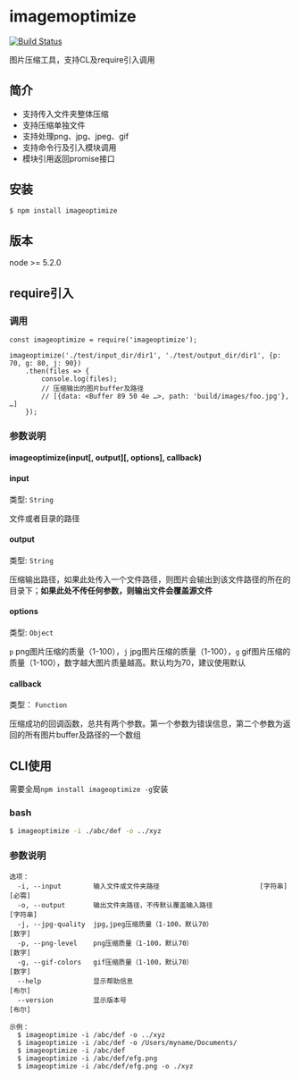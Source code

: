 # imagemoptimize

[![Build Status](https://www.travis-ci.org/izhangxu/image-optimize.svg?branch=master)](https://www.travis-ci.org/izhangxu/image-optimize)

图片压缩工具，支持CL及require引入调用

## 简介
- 支持传入文件夹整体压缩
- 支持压缩单独文件
- 支持处理png、jpg、jpeg、gif
- 支持命令行及引入模块调用
- 模块引用返回promise接口

## 安装
``` bash
$ npm install imageoptimize
```

## 版本
node >= 5.2.0

## require引入

### 调用
```
const imageoptimize = require('imageoptimize');

imageoptimize('./test/input_dir/dir1', './test/output_dir/dir1', {p: 70, g: 80, j: 90})
    .then(files => {
        console.log(files);
        // 压缩输出的图片buffer及路径
        // [{data: <Buffer 89 50 4e …>, path: 'build/images/foo.jpg'}, …]
    });
```

### 参数说明

#### imageoptimize(input[, output][, options], callback)

#### input

类型: `String`

文件或者目录的路径

#### output

类型: `String`

压缩输出路径，如果此处传入一个文件路径，则图片会输出到该文件路径的所在的目录下；**如果此处不传任何参数，则输出文件会覆盖源文件**

#### options

类型: `Object`

`p` png图片压缩的质量（1-100），`j` jpg图片压缩的质量（1-100），`g` gif图片压缩的质量（1-100），数字越大图片质量越高。默认均为70，建议使用默认

#### callback

类型： `Function`

压缩成功的回调函数，总共有两个参数。第一个参数为错误信息，第二个参数为返回的所有图片buffer及路径的一个数组

## CLI使用
需要全局`npm install imageoptimize -g`安装

### bash
``` bash
$ imageoptimize -i ./abc/def -o ../xyz
```

### 参数说明
```
选项：
  -i, --input        输入文件或文件夹路径                         [字符串] [必需]
  -o, --output       输出文件夹路径，不传默认覆盖输入路径                  [字符串]
  -j, --jpg-quality  jpg,jpeg压缩质量（1-100，默认70）                    [数字]
  -p, --png-level    png压缩质量（1-100，默认70）                         [数字]
  -g, --gif-colors   gif压缩质量（1-100，默认70）                         [数字]
  --help             显示帮助信息                                        [布尔]
  --version          显示版本号                                          [布尔]

示例：
  $ imageoptimize -i /abc/def -o ../xyz
  $ imageoptimize -i /abc/def -o /Users/myname/Documents/
  $ imageoptimize -i /abc/def
  $ imageoptimize -i /abc/def/efg.png
  $ imageoptimize -i /abc/def/efg.png -o ./xyz
```
